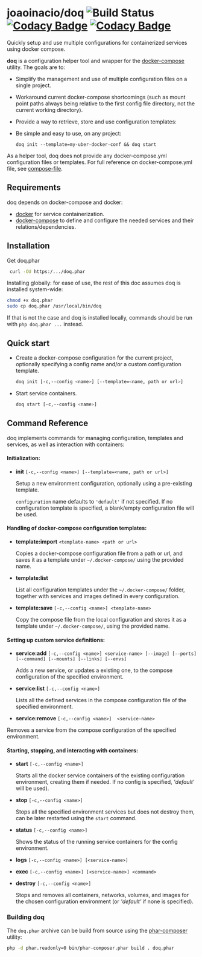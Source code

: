 # joaoinacio/doq ![Build Status](https://travis-ci.org/joaoinacio/doq.svg?branch=master) [![Codacy Badge](https://api.codacy.com/project/badge/Grade/2d2affb5fa5d4800955a5cf4adba7024)](https://www.codacy.com/app/joao-inacio/doq?utm_source=github.com&utm_medium=referral&utm_content=joaoinacio/doq&utm_campaign=badger) [![Codacy Badge](https://api.codacy.com/project/badge/Coverage/2d2affb5fa5d4800955a5cf4adba7024)](https://www.codacy.com/app/joaoinacio/doq?utm_source=github.com&utm_medium=referral&utm_content=joaoinacio/doq&utm_campaign=Badge_Coverage)

Quickly setup and use multiple configurations for containerized services using docker compose.

**doq** is a configuration helper tool and wrapper for the [docker-compose](https://docs.docker.com/compose) utility.
The goals are to:
 * Simplify the management and use of multiple configuration files on a single project.
 * Workaround current docker-compose shortcomings (such as mount point paths always being relative to the first config file directory, not the current working directory).
 * Provide a way to retrieve, store and use configuration templates:
 * Be simple and easy to use, on any project:

   ```
   doq init --template=my-uber-docker-conf && doq start
   ```

As a helper tool, doq does not provide any docker-compose.yml configuration files or templates.
For full reference on docker-compose.yml file, see [compose-file](https://docs.docker.com/compose/compose-file/).


## Requirements

doq depends on docker-compose and docker:

* [docker](https://www.docker.com/products/docker) for service containerization.
* [docker-compose](https://docs.docker.com/compose/install/) to define and configure the needed services and their relations/dependencies.

## Installation

Get doq.phar

 ``` sh
  curl -OU https:/.../doq.phar

 ```

Installing globally: for ease of use, the rest of this doc assumes doq is installed system-wide:

  ``` sh
  chmod +x doq.phar
  sudo cp doq.phar /usr/local/bin/doq
 ```

 If that is not the case and doq is installed locally, commands should be run with `php doq.phar ...` instead.


## Quick start

 * Create a docker-compose configuration for the current project, optionally specifying a config name and/or a custom configuration template.

    ``` sh
    doq init [-c,--config <name>] [--template=<name, path or url>]
    ```

 * Start service containers.

    ``` sh
    doq start [-c,--config <name>]
    ```


## Command Reference

doq implements commands for managing configuration, templates and services, as well as interaction with containers:

#### Initialization:

 * **init** `[-c,--config <name>] [--template=<name, path or url>]`

   Setup a new environment configuration, optionally using a pre-existing template.

   `configuration` name defaults to `'default'` if not specified.
   If no configuration template is specified, a blank/empty configuration file will be used.

#### Handling of docker-compose configuration templates:

 * **template:import** `<template-name> <path or url>`

   Copies a docker-compose configuration file from a path or url, and saves it as a template under `~/.docker-compose/` using the provided name.

 * **template:list**

   List all configuration templates under the `~/.docker-compose/` folder, together with services and images defined in every configuration.

 * **template:save** `[-c,--config <name>] <template-name>`

   Copy the compose file from the local configuration and stores it as a template under `~/.docker-compose/`, using the provided name.

#### Setting up custom service definitions:

 * **service:add** `[-c,--config <name>] <service-name> [--image] [--ports] [--command] [--mounts] [--links] [--envs]`

   Adds a new service, or updates a existing one, to the compose configuration of the specified environment.

 * **service:list** `[-c,--config <name>]`

   Lists all the defined services in the compose configuration file of the specified environment.

 * **service:remove** `[-c,--config <name>]  <service-name>`

  Removes a service from the compose configuration of the specified environment.


#### Starting, stopping, and interacting with containers:

 * **start** `[-c,--config <name>]`

    Starts all the docker service containers of the existing configuration environment, creating them if needed. If no config is specified, *'default'* will be used).

 * **stop** `[-c,--config <name>]`

    Stops all the specified environment services but does not destroy them, can be later restarted using the `start` command.

 * **status** `[-c,--config <name>]`

    Shows the status of the running service containers for the config environment.

 * **logs** `[-c,--config <name>] [<service-name>]`

 * **exec** `[-c,--config <name>] [<service-name>] <command>`

 * **destroy** `[-c,--config <name>]`

    Stops and removes all containers, networks, volumes, and images for the chosen configuration environment (or *'default'* if none is specified).


### Building doq

The `doq.phar` archive can be build from source using the [phar-composer](https://github.com/clue/phar-composer) utility:

```sh
php -d phar.readonly=0 bin/phar-composer.phar build . doq.phar
```
